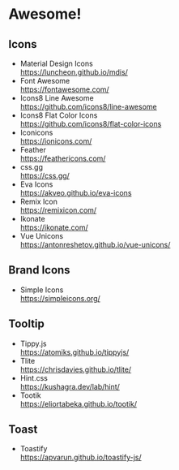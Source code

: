 # Awesome!

## Icons

- Material Design Icons  
  https://luncheon.github.io/mdis/
- Font Awesome  
  https://fontawesome.com/
- Icons8 Line Awesome  
  https://github.com/icons8/line-awesome  
- Icons8 Flat Color Icons  
  https://github.com/icons8/flat-color-icons  
- Iconicons  
  https://ionicons.com/
- Feather  
  https://feathericons.com/
- css.gg  
  https://css.gg/
- Eva Icons  
  https://akveo.github.io/eva-icons
- Remix Icon  
  https://remixicon.com/
- Ikonate  
  https://ikonate.com/
- Vue Unicons  
  https://antonreshetov.github.io/vue-unicons/


## Brand Icons

- Simple Icons  
  https://simpleicons.org/  


## Tooltip

- Tippy.js  
  https://atomiks.github.io/tippyjs/
- Tlite  
  https://chrisdavies.github.io/tlite/
- Hint.css  
  https://kushagra.dev/lab/hint/
- Tootik  
  https://eliortabeka.github.io/tootik/


## Toast

- Toastify  
  https://apvarun.github.io/toastify-js/
